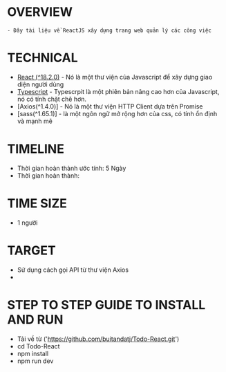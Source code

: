 # OVERVIEW
    - Đây tài liệu về ReactJS xây dựng trang web quản lý các công việc
# TECHNICAL

- [React (^18.2.0)](https://reactjs.org/) - Nó là một thư viện của Javascript để xây dựng giao diện người dùng
- [Typescript](https://www.typescriptlang.org/) - Typescrpit là một phiên bản nâng cao hơn của Javascript, nó có tính   chặt chẽ hơn.
- [Axios(^1.4.0)] - Nó là một thư viện HTTP Client dựa trên Promise
- [sass(^1.65.1)] - là một ngôn ngữ mở rộng hơn của css, có tính ổn định và mạnh mẽ

# TIMELINE

- Thời gian hoàn thành ước tính: 5 Ngày
- Thời gian hoàn thành:

# TIME SIZE

- 1 người

# TARGET
- Sử dụng cách gọi API từ thư viện Axios
- 

# STEP TO STEP GUIDE TO INSTALL AND RUN
- Tải về từ ('https://github.com/buitandatj/Todo-React.git')
- cd Todo-React
- npm install
- npm run dev

